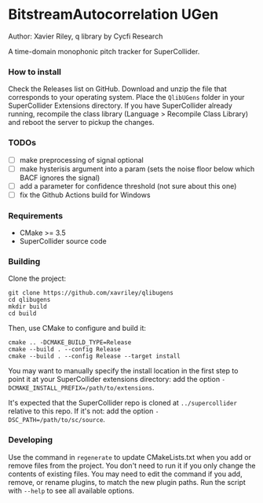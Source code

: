 # BitstreamAutocorrelation UGen

Author: Xavier Riley, q library by Cycfi Research

A time-domain monophonic pitch tracker for SuperCollider.

### How to install

Check the Releases list on GitHub. Download and unzip the file that corresponds to your operating system. 
Place the `QlibUGens` folder in your SuperCollider Extensions directory. If you have SuperCollider already running,
recompile the class library (Language > Recompile Class Library) and reboot the server to pickup the changes.

### TODOs

-[ ] make preprocessing of signal optional
-[ ] make hysterisis argument into a param (sets the noise floor below which BACF ignores the signal)
-[ ] add a parameter for confidence threshold (not sure about this one)
-[ ] fix the Github Actions build for Windows

### Requirements

- CMake >= 3.5
- SuperCollider source code

### Building

Clone the project:

    git clone https://github.com/xavriley/qlibugens
    cd qlibugens
    mkdir build
    cd build

Then, use CMake to configure and build it:

    cmake .. -DCMAKE_BUILD_TYPE=Release
    cmake --build . --config Release
    cmake --build . --config Release --target install

You may want to manually specify the install location in the first step to point it at your
SuperCollider extensions directory: add the option `-DCMAKE_INSTALL_PREFIX=/path/to/extensions`.

It's expected that the SuperCollider repo is cloned at `../supercollider` relative to this repo. If
it's not: add the option `-DSC_PATH=/path/to/sc/source`.

### Developing

Use the command in `regenerate` to update CMakeLists.txt when you add or remove files from the
project. You don't need to run it if you only change the contents of existing files. You may need to
edit the command if you add, remove, or rename plugins, to match the new plugin paths. Run the
script with `--help` to see all available options.
